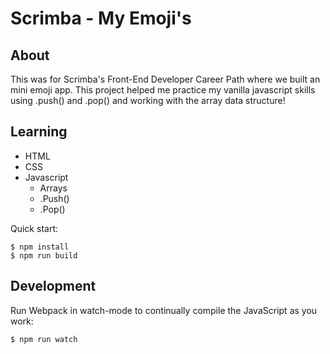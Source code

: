 # Scrimba - My Emoji's

## About 
This was for Scrimba's Front-End Developer Career Path where we built an mini emoji app. This project helped me practice my vanilla javascript skills using .push() and .pop() and working with the array data structure! 

## Learning
- HTML
- CSS
- Javascript
	- Arrays
	- .Push()
	- .Pop()

Quick start:

```
$ npm install
$ npm run build
````

## Development

Run Webpack in watch-mode to continually compile the JavaScript as you work:

```
$ npm run watch
```

